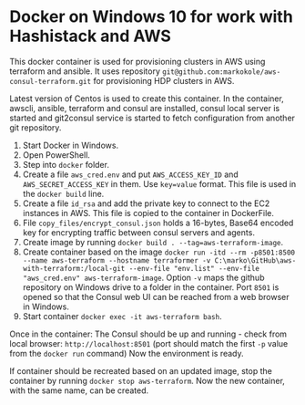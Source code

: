 # Docker on Windows 10 for work with Hashistack and AWS

This docker container is used for provisioning clusters in AWS using terraform and ansible. It uses repository `git@github.com:markokole/aws-consul-terraform.git` for provisioning HDP clusters in AWS.

Latest version of Centos is used to create this container.
In the container, awscli, ansible, terraform and consul are installed, consul local server is started and git2consul service is started to fetch configuration from another git repository.

1. Start Docker in Windows.
2. Open PowerShell.
3. Step into `docker` folder.
4. Create a file `aws_cred.env` and put `AWS_ACCESS_KEY_ID` and `AWS_SECRET_ACCESS_KEY` in them. Use `key=value` format. This file is used in the `docker build` line.
5. Create a file `id_rsa` and add the private key to connect to the EC2 instances in AWS. This file is copied to the container in DockerFile.
6. File `copy_files/encrypt_consul.json` holds a 16-bytes, Base64 encoded key for encrypting traffic between consul servers and agents.
7. Create image by running `docker build . --tag=aws-terraform-image`.
8. Create container based on the image `docker run -itd --rm -p8501:8500 --name aws-terraform --hostname terraformer -v C:\marko\GitHub\aws-with-terraform:/local-git --env-file "env.list" --env-file "aws_cred.env" aws-terraform-image`.
Option `-v` maps the github repository on Windows drive to a folder in the container.
Port `8501` is opened so that the Consul web UI can be reached from a web browser in Windows.
9. Start container `docker exec -it aws-terraform bash`.

Once in the container:
The Consul should be up and running - check from local browser: `http://localhost:8501` (port should match the first `-p` value from the `docker run` command)
Now the environment is ready.

If container should be recreated based on an updated image, stop the container by running `docker stop aws-terraform`. Now the new container, with the same name, can be created.
